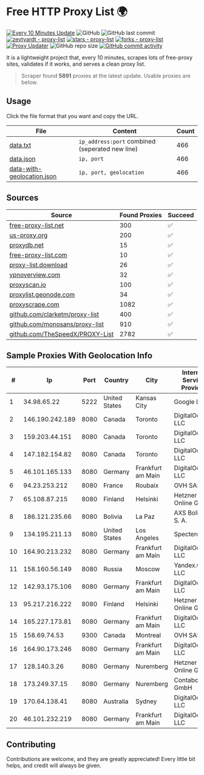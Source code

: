 
# Free HTTP Proxy List 🌍

[![Every 10 Minutes Update](https://github.com/mertguvencli/http-proxy-list/actions/workflows/main.yml/badge.svg?branch=main)](https://github.com/mertguvencli/http-proxy-list/actions/workflows/main.yml)
![GitHub](https://img.shields.io/github/license/mertguvencli/http-proxy-list)
![GitHub last commit](https://img.shields.io/github/last-commit/mertguvencli/http-proxy-list)
[![zevtyardt - proxy-list](https://img.shields.io/static/v1?label=zevtyardt&message=proxy-list&color=blue&logo=github)](https://github.com/zevtyardt/proxy-list "Go to GitHub repo")
[![stars - proxy-list](https://img.shields.io/github/stars/zevtyardt/proxy-list?style=social)](https://github.com/zevtyardt/proxy-list)
[![forks - proxy-list](https://img.shields.io/github/forks/zevtyardt/proxy-list?style=social)](https://github.com/zevtyardt/proxy-list)
[![Proxy Updater](https://github.com/zevtyardt/proxy-list/workflows/Proxy%20Updater/badge.svg)](https://github.com/zevtyardt/proxy-list/actions?query=workflow:"Proxy+Updater")
![GitHub repo size](https://img.shields.io/github/repo-size/zevtyardt/proxy-list)
[![GitHub commit activity](https://img.shields.io/github/commit-activity/m/zevtyardt/proxy-list?logo=commits)](https://github.com/zevtyardt/proxy-list/commits/main)

It is a lightweight project that, every 10 minutes, scrapes lots of free-proxy sites, validates if it works, and serves a clean proxy list.

> Scraper found **5891** proxies at the latest update. Usable proxies are below.

## Usage

Click the file format that you want and copy the URL.

|File|Content|Count|
|----|-------|-----|
|[data.txt](https://raw.githubusercontent.com/mertguvencli/http-proxy-list/main/proxy-list/data.txt)|`ip_address:port` combined (seperated new line)|466|
|[data.json](https://raw.githubusercontent.com/mertguvencli/http-proxy-list/main/proxy-list/data.json)|`ip, port`|466|
|[data-with-geolocation.json](https://raw.githubusercontent.com/mertguvencli/http-proxy-list/main/proxy-list/data-with-geolocation.json)|`ip, port, geolocation`|466|

## Sources

|Source|Found Proxies|Succeed|
|------|-------------|-------|
|[free-proxy-list.net](https://free-proxy-list.net)|300|✅|
|[us-proxy.org](https://www.us-proxy.org)|200|✅|
|[proxydb.net](http://proxydb.net)|15|✅|
|[free-proxy-list.com](https://free-proxy-list.com/?page=&port=&type%5B%5D=http&type%5B%5D=https&up_time=0&search=Search)|10|✅|
|[proxy-list.download](https://www.proxy-list.download/HTTP)|26|✅|
|[vpnoverview.com](https://vpnoverview.com/privacy/anonymous-browsing/free-proxy-servers)|32|✅|
|[proxyscan.io](https://www.proxyscan.io)|100|✅|
|[proxylist.geonode.com](https://proxylist.geonode.com/api/proxy-list?limit=300&page=1&sort_by=lastChecked&sort_type=desc&protocols=http,https)|34|✅|
|[proxyscrape.com](https://api.proxyscrape.com/v2/?request=displayproxies&protocol=http&timeout=10000&country=all&ssl=all&anonymity=all)|1082|✅|
|[github.com/clarketm/proxy-list](https://raw.githubusercontent.com/clarketm/proxy-list/master/proxy-list-raw.txt)|400|✅|
|[github.com/monosans/proxy-list](https://raw.githubusercontent.com/monosans/proxy-list/main/proxies/http.txt)|910|✅|
|[github.com/TheSpeedX/PROXY-List](https://raw.githubusercontent.com/TheSpeedX/PROXY-List/master/http.txt)|2782|✅|


## Sample Proxies With Geolocation Info

|#|Ip|Port|Country|City|Internet Service Provider|
|-|--|----|-------|----|-------------------------|
|1|34.98.65.22|5222|United States|Kansas City|Google LLC|
|2|146.190.242.189|8080|Canada|Toronto|DigitalOcean, LLC|
|3|159.203.44.151|8080|Canada|Toronto|DigitalOcean, LLC|
|4|147.182.154.82|8080|Canada|Toronto|DigitalOcean, LLC|
|5|46.101.165.133|8080|Germany|Frankfurt am Main|DigitalOcean, LLC|
|6|94.23.253.212|8080|France|Roubaix|OVH SAS|
|7|65.108.87.215|8080|Finland|Helsinki|Hetzner Online GmbH|
|8|186.121.235.66|8080|Bolivia|La Paz|AXS Bolivia S. A.|
|9|134.195.211.13|8080|United States|Los Angeles|Spectero|
|10|164.90.213.232|8080|Germany|Frankfurt am Main|DigitalOcean, LLC|
|11|158.160.56.149|8080|Russia|Moscow|Yandex.Cloud LLC|
|12|142.93.175.106|8080|Germany|Frankfurt am Main|DigitalOcean, LLC|
|13|95.217.216.222|8080|Finland|Helsinki|Hetzner Online GmbH|
|14|165.227.173.81|8080|Germany|Frankfurt am Main|DigitalOcean, LLC|
|15|158.69.74.53|9300|Canada|Montreal|OVH SAS|
|16|164.90.173.246|8080|Germany|Frankfurt am Main|DigitalOcean, LLC|
|17|128.140.3.26|8080|Germany|Nuremberg|Hetzner Online GmbH|
|18|173.249.37.15|8080|Germany|Nuremberg|Contabo GmbH|
|19|170.64.138.41|8080|Australia|Sydney|DigitalOcean, LLC|
|20|46.101.232.219|8080|Germany|Frankfurt am Main|DigitalOcean, LLC|



## Contributing

Contributions are welcome, and they are greatly appreciated! Every
little bit helps, and credit will always be given.

